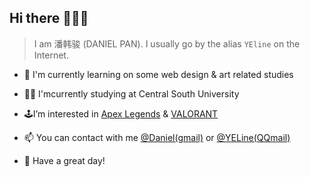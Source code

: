 ## Hi there 👋👋👋
> I am 潘韩骏 (DANIEL PAN). I usually go by the alias `YEline`  on the Internet. 

- 🌱 I'm currently learning on some web design & art related studies 
- 👨‍💻 I'mcurrently studying at Central South University
- 🕹️I’m interested in [Apex Legends](https://www.bing.com/ck/a?!&&p=719f844896801918JmltdHM9MTY3MTU4MDgwMCZpZ3VpZD0xYzNhMjA5OC1lYjU1LTZlOTUtMjNmOS0yZjY0ZWExNjZmMzYmaW5zaWQ9NTE3OQ&ptn=3&hsh=3&fclid=1c3a2098-eb55-6e95-23f9-2f64ea166f36&psq=apex+legends&u=a1aHR0cHM6Ly93d3cuZWEuY29tL2dhbWVzL2FwZXgtbGVnZW5kcw&ntb=1) & [VALORANT](https://www.bing.com/ck/a?!&&p=5a99bcc6c495c356JmltdHM9MTY3MTU4MDgwMCZpZ3VpZD0xYzNhMjA5OC1lYjU1LTZlOTUtMjNmOS0yZjY0ZWExNjZmMzYmaW5zaWQ9NTE3NQ&ptn=3&hsh=3&fclid=1c3a2098-eb55-6e95-23f9-2f64ea166f36&psq=valorant&u=a1aHR0cHM6Ly9wbGF5dmFsb3JhbnQuY29tLw&ntb=1)
- 📫 You can contact with me [@Daniel(gmail)](mailto:Daniel1638317920@outlook.com) or [@YELine(QQmail)](mailto:1638317920@qq.com)

- 💬 Have a great day!

<!---
YELineee/YELineee is a ✨ special ✨ repository because its `README.md` (this file) appears on your GitHub profile.
You can click the Preview link to take a look at your changes.
--->
